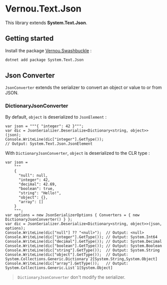 # Vernou.Text.Json

This library extends **System.Text.Json**.

## Getting started

Install the package [Vernou.Swashbuckle](https://www.nuget.org/packages/System.Text.Json) :

```sh
dotnet add package System.Text.Json
```

## Json Converter

`JsonConverter` extends the serializer to convert an object or value to or from JSON.
### DictionaryJsonConverter

By default, `object` is deserialized to `JsonElement` :
```
var json = """{ "integer": 42 }""";
var dic = JsonSerializer.Deserialize<Dictionary<string, object>>(json);
Console.WriteLine(dic["integer"].GetType());
// Output: System.Text.Json.JsonElement
```

With `DictionaryJsonConverter`, `object` is deserialized to the CLR type :
```
var json =
    """
    {
      "null": null,
      "integer": 42,
      "decimal": 42.69,
      "boolean": true,
      "string": "Hello!",
      "object": {},
      "array": []
    }
    """;
var options = new JsonSerializerOptions { Converters = { new DictionaryJsonConverter() } };
var dic = JsonSerializer.Deserialize<Dictionary<string, object>>(json, options);
Console.WriteLine(dic["null"] ?? "<null>");  // Output: <null>
Console.WriteLine(dic["integer"].GetType()); // Output: System.Int64
Console.WriteLine(dic["decimal"].GetType()); // Output: System.Decimal
Console.WriteLine(dic["boolean"].GetType()); // Output: System.Boolean
Console.WriteLine(dic["string"].GetType());  // Output: System.String
Console.WriteLine(dic["object"].GetType());  // Output: System.Collections.Generic.Dictionary`2[System.String,System.Object]
Console.WriteLine(dic["array"].GetType());   // Output: System.Collections.Generic.List`1[System.Object]
```

> `DictionaryJsonConverter` don't modify the serializer.
